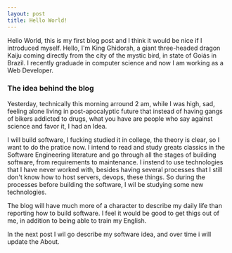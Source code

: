 ```yaml
---
layout: post
title: Hello World!
---
```


Hello World, this is my first blog post and I think it would be nice if I introduced myself. Hello, I'm King Ghidorah, a giant three-headed dragon Kaiju coming directly from the city of the mystic bird, in state of Goiás in Brazil. I recently graduade in computer science and now I am working as a Web Developer.

### The idea behind the blog

Yesterday, technically this morning arround 2 am, while I was high, sad, feeling alone living in post-apocalyptic future that instead of having gangs of bikers addicted to drugs, what you have are people who say against science and favor it, I had an Idea.

I will build software, I fucking studied it in college, the theory is clear, so I want to do the pratice now. I intend to read and study greats classics in the Software Engineering literature and go through all the stages of building software, from requirements to maintenance. I instend to use technologies that I have never worked with, besides having several processes that I still don't know how to host servers, devops, these things. So during the processes before building the software, I wil be studying some new technologies.

The blog will have much more of a character to describe my daily life than reporting how to build software. I feel it would be good to get thigs out of me, in addition to being able to train my English.

In the next post I wil go describe my software idea, and over time i will update the About.